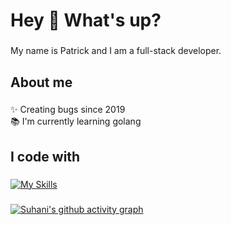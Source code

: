 <h1 align="left">Hey 👋 What's up?</h1>

###

<p align="left">My name is Patrick and I am a full-stack developer.</p>

###

<h2 align="left">About me</h2>

###

<p align="left">✨ Creating bugs since 2019<br>📚 I'm currently learning golang</p>

###

<h2 align="left">I code with</h2>

###

[![My Skills](https://skillicons.dev/icons?i=nextjs,react,tailwindcss,nestjs,typescript,docker,nodejs,postgresql,prisma,javascript,html,css,python,golang,mysql,vscode)](https://skillicons.dev)

###
  [![Suhani's github activity graph](https://github-readme-activity-graph.vercel.app/graph?username=trickqz&theme=react&show_icons=true&hide_border=true&layout=compact)](https://github.com/suhaanigurjar/github-readme-activity-graph)
